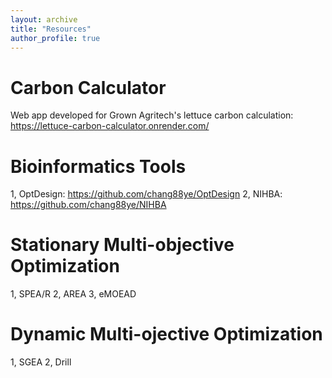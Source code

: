 ```yaml
---
layout: archive
title: "Resources"
author_profile: true
---
```


Carbon Calculator
=====
Web app developed for Grown Agritech's lettuce carbon calculation: https://lettuce-carbon-calculator.onrender.com/

Bioinformatics Tools
=====
1, OptDesign: https://github.com/chang88ye/OptDesign
2, NIHBA: https://github.com/chang88ye/NIHBA

Stationary Multi-objective Optimization
=====
1, SPEA/R
2, AREA
3, eMOEAD

Dynamic Multi-ojective Optimization
=====
1, SGEA
2, Drill

